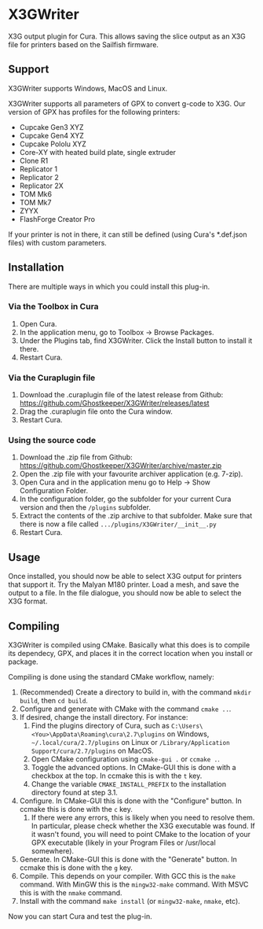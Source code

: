 # X3GWriter
X3G output plugin for Cura. This allows saving the slice output as an X3G file for printers based on the Sailfish firmware.

## Support
X3GWriter supports Windows, MacOS and Linux.

X3GWriter supports all parameters of GPX to convert g-code to X3G. Our version of GPX has profiles for the following printers:
* Cupcake Gen3 XYZ
* Cupcake Gen4 XYZ
* Cupcake Pololu XYZ
* Core-XY with heated build plate, single extruder
* Clone R1
* Replicator 1
* Replicator 2
* Replicator 2X
* TOM Mk6
* TOM Mk7
* ZYYX
* FlashForge Creator Pro

If your printer is not in there, it can still be defined (using Cura's *.def.json files) with custom parameters.

## Installation
There are multiple ways in which you could install this plug-in.

### Via the Toolbox in Cura
1. Open Cura.
2. In the application menu, go to Toolbox -> Browse Packages.
3. Under the Plugins tab, find X3GWriter. Click the Install button to install it there.
4. Restart Cura.

### Via the Curaplugin file
1. Download the .curaplugin file of the latest release from Github: https://github.com/Ghostkeeper/X3GWriter/releases/latest
2. Drag the .curaplugin file onto the Cura window.
3. Restart Cura.

### Using the source code
1. Download the .zip file from Github: https://github.com/Ghostkeeper/X3GWriter/archive/master.zip
2. Open the .zip file with your favourite archiver application (e.g. 7-zip).
3. Open Cura and in the application menu go to Help -> Show Configuration Folder.
4. In the configuration folder, go the subfolder for your current Cura version and then the `/plugins` subfolder.
5. Extract the contents of the .zip archive to that subfolder. Make sure that there is now a file called `.../plugins/X3GWriter/__init__.py`
6. Restart Cura.

## Usage
Once installed, you should now be able to select X3G output for printers that support it. Try the Malyan M180 printer. Load a mesh, and save the output to a file. In the file dialogue, you should now be able to select the X3G format.

## Compiling
X3GWriter is compiled using CMake. Basically what this does is to compile its dependecy, GPX, and places it in the correct location when you install or package.

Compiling is done using the standard CMake workflow, namely:

1. (Recommended) Create a directory to build in, with the command `mkdir build`, then `cd build`.
2. Configure and generate with CMake with the command `cmake ..`.
3. If desired, change the install directory. For instance:
   1. Find the plugins directory of Cura, such as `C:\Users\<You>\AppData\Roaming\cura\2.7\plugins` on Windows, `~/.local/cura/2.7/plugins` on Linux or `/Library/Application Support/cura/2.7/plugins` on MacOS.
   2. Open CMake configuration using `cmake-gui .` or `ccmake .`.
   3. Toggle the advanced options. In CMake-GUI this is done with a checkbox at the top. In ccmake this is with the `t` key.
   4. Change the variable `CMAKE_INSTALL_PREFIX` to the installation directory found at step 3.1.
4. Configure. In CMake-GUI this is done with the "Configure" button. In ccmake this is done with the `c` key.
   1. If there were any errors, this is likely when you need to resolve them. In particular, please check whether the X3G executable was found. If it wasn't found, you will need to point CMake to the location of your GPX executable (likely in your Program Files or /usr/local somewhere).
5. Generate. In CMake-GUI this is done with the "Generate" button. In ccmake this is done with the `g` key.
6. Compile. This depends on your compiler. With GCC this is the `make` command. With MinGW this is the `mingw32-make` command. With MSVC this is with the `nmake` command.
7. Install with the command `make install` (or `mingw32-make`, `nmake`, etc).

Now you can start Cura and test the plug-in.